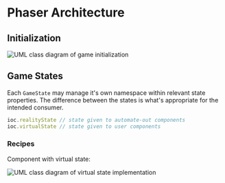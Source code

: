 

# Phaser Architecture

## Initialization

![UML class diagram of game initialization](https://s3-us-west-2.amazonaws.com/automate-out-docs/class-initialization.png)

## Game States

Each `GameState` may manage it's own namespace within relevant state properties. The difference between the states is what's appropriate for the intended consumer.

```javascript
ioc.realityState // state given to automate-out components
ioc.virtualState // state given to user components
```

### Recipes

Component with virtual state:

![UML class diagram of virtual state implementation](https://s3-us-west-2.amazonaws.com/automate-out-docs/class-game-state-impl.png)
